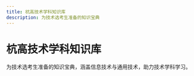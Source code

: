 ```yaml
---
title: 杭高技术学科知识库
description: 为技术选考生准备的知识宝典
---
```


# 杭高技术学科知识库

为技术选考生准备的知识宝典，涵盖信息技术与通用技术，助力技术学科学习。
